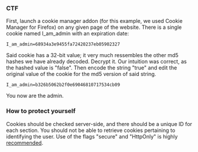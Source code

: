 ### CTF

First, launch a cookie manager addon (for this example, we used Cookie Manager for Firefox) on any given page of the website. There is a single cookie named I_am_admin with an expiration date:

    I_am_admin=68934a3e9455fa72420237eb05902327

Said cookie has a 32-bit value; it very much ressembles the other md5 hashes we have already decoded. Decrypt it. Our intuition was correct, as the hashed value is "false". Then encode the string "true" and edit the original value of the cookie for the md5 version of said string.

    I_am_admin=b326b5062b2f0e69046810717534cb09

You now are the admin.

### How to protect yourself

Cookies should be checked server-side, and there should be a unique ID for each section. You should not be able to retrieve cookies pertaining to identifying the user. Use of the flags "secure" and "HttpOnly" is highly [recommended](https://www.information-security.fr/securite-sites-web-lutilite-flags-secure-httponly/).
